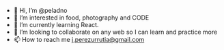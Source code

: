 - 👋 Hi, I’m @peladno
- 👀 I’m interested in food, photography and CODE
- 🌱 I’m currently learning React.
- 💞️ I’m looking to collaborate on any web so I can learn and practice more
- 📫 How to reach me j.perezurrutia@gmail.com

<!---
peladno/peladno is a ✨ special ✨ repository because its `README.md` (this file) appears on your GitHub profile.
You can click the Preview link to take a look at your changes.
--->
